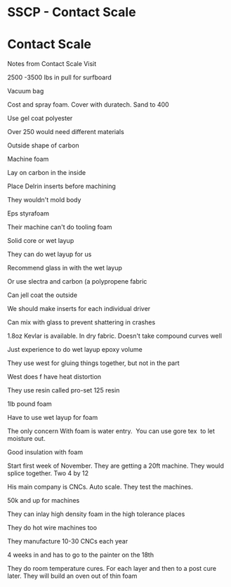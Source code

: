 # SSCP - Contact Scale

# Contact Scale

Notes from Contact Scale Visit

2500 -3500 lbs in pull for surfboard 

Vacuum bag 

Cost and spray foam. Cover with duratech. Sand to 400

Use gel coat polyester 

Over 250 would need different materials

Outside shape of carbon

Machine foam 

Lay on carbon in the inside

Place Delrin inserts before machining

They wouldn't mold body 

Eps styrafoam

Their machine can't do tooling foam

Solid core or wet layup

They can do wet layup for us

Recommend glass in with the wet layup

Or use slectra and carbon (a polypropene fabric

Can jell coat the outside

We should make inserts for each individual driver

Can mix with glass to prevent shattering in crashes

1.8oz Kevlar is available. In dry fabric. Doesn't take compound curves well

Just experience to do wet layup epoxy volume

They use west for gluing things together, but not in the part

West does f have heat distortion

They use resin called pro-set 125 resin

1lb pound foam

Have to use wet layup for foam

The only concern With foam is water entry.  You can use gore tex  to let moisture out. 

Good insulation with foam

Start first week of November. They are getting a 20ft machine. They would splice together. Two 4 by 12

His main company is CNCs. Auto scale. They test the machines. 

50k and up for machines

They can inlay high density foam in the high tolerance places

They do hot wire machines too

They manufacture 10-30 CNCs each year

4 weeks in and has to go to the painter on the 18th

They do room temperature cures. For each layer and then to a post cure later. They will build an oven out of thin foam

